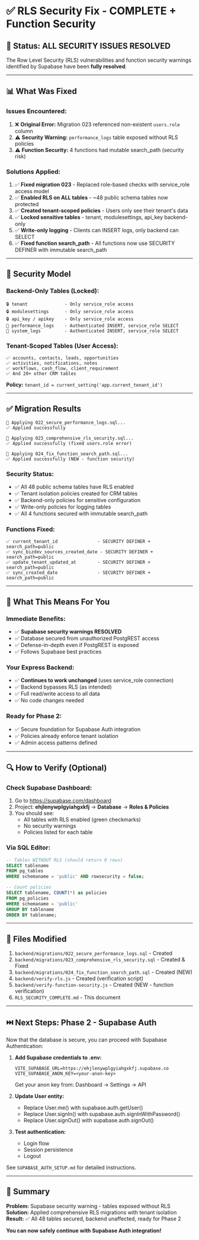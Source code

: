# ✅ RLS Security Fix - COMPLETE + Function Security

## 🎉 Status: ALL SECURITY ISSUES RESOLVED

The Row Level Security (RLS) vulnerabilities and function security warnings identified by Supabase have been **fully resolved**.

---

## 📊 What Was Fixed

### Issues Encountered:
1. ❌ **Original Error:** Migration 023 referenced non-existent `users.role` column
2. ⚠️ **Security Warning:** `performance_logs` table exposed without RLS policies
3. ⚠️ **Function Security:** 4 functions had mutable search_path (security risk)

### Solutions Applied:
1. ✅ **Fixed migration 023** - Replaced role-based checks with service_role access model
2. ✅ **Enabled RLS on ALL tables** - ~48 public schema tables now protected
3. ✅ **Created tenant-scoped policies** - Users only see their tenant's data
4. ✅ **Locked sensitive tables** - tenant, modulesettings, api_key backend-only
5. ✅ **Write-only logging** - Clients can INSERT logs, only backend can SELECT
6. ✅ **Fixed function search_path** - All functions now use SECURITY DEFINER with immutable search_path

---

## 🔐 Security Model

### Backend-Only Tables (Locked):
```
🔒 tenant              - Only service_role access
🔒 modulesettings      - Only service_role access  
🔒 api_key / apikey    - Only service_role access
📝 performance_logs    - Authenticated INSERT, service_role SELECT
📝 system_logs         - Authenticated INSERT, service_role SELECT
```

### Tenant-Scoped Tables (User Access):
```
✅ accounts, contacts, leads, opportunities
✅ activities, notifications, notes
✅ workflows, cash_flow, client_requirement
✅ And 20+ other CRM tables
```

**Policy:** `tenant_id = current_setting('app.current_tenant_id')`

---

## ✅ Migration Results

```
📄 Applying 022_secure_performance_logs.sql...
✅ Applied successfully

📄 Applying 023_comprehensive_rls_security.sql...
✅ Applied successfully (fixed users.role error)

📄 Applying 024_fix_function_search_path.sql...
✅ Applied successfully (NEW - function security)
```

### Security Status:
- ✅ All 48 public schema tables have RLS enabled
- ✅ Tenant isolation policies created for CRM tables
- ✅ Backend-only policies for sensitive configuration
- ✅ Write-only policies for logging tables
- ✅ All 4 functions secured with immutable search_path

### Functions Fixed:
```
✅ current_tenant_id               - SECURITY DEFINER + search_path=public
✅ sync_bizdev_sources_created_date - SECURITY DEFINER + search_path=public
✅ update_tenant_updated_at        - SECURITY DEFINER + search_path=public
✅ sync_created_date               - SECURITY DEFINER + search_path=public
```

---

## 🚀 What This Means For You

### Immediate Benefits:
- ✅ **Supabase security warnings RESOLVED**
- ✅ Database secured from unauthorized PostgREST access
- ✅ Defense-in-depth even if PostgREST is exposed
- ✅ Follows Supabase best practices

### Your Express Backend:
- ✅ **Continues to work unchanged** (uses service_role connection)
- ✅ Backend bypasses RLS (as intended)
- ✅ Full read/write access to all data
- ✅ No code changes needed

### Ready for Phase 2:
- ✅ Secure foundation for Supabase Auth integration
- ✅ Policies already enforce tenant isolation
- ✅ Admin access patterns defined

---

## 🔍 How to Verify (Optional)

### Check Supabase Dashboard:
1. Go to https://supabase.com/dashboard
2. Project: **ehjlenywplgyiahgxkfj** → **Database** → **Roles & Policies**
3. You should see:
   - All tables with RLS enabled (green checkmarks)
   - No security warnings
   - Policies listed for each table

### Via SQL Editor:
```sql
-- Tables WITHOUT RLS (should return 0 rows)
SELECT tablename
FROM pg_tables
WHERE schemaname = 'public' AND rowsecurity = false;

-- Count policies
SELECT tablename, COUNT(*) as policies
FROM pg_policies
WHERE schemaname = 'public'
GROUP BY tablename
ORDER BY tablename;
```

---

## 📝 Files Modified

1. `backend/migrations/022_secure_performance_logs.sql` - Created
2. `backend/migrations/023_comprehensive_rls_security.sql` - Created & Fixed
3. `backend/migrations/024_fix_function_search_path.sql` - Created (NEW)
4. `backend/verify-rls.js` - Created (verification script)
5. `backend/verify-function-security.js` - Created (NEW - function verification)
6. `RLS_SECURITY_COMPLETE.md` - This document

---

## ⏭️ Next Steps: Phase 2 - Supabase Auth

Now that the database is secure, you can proceed with Supabase Authentication:

1. **Add Supabase credentials to .env:**
   ```env
   VITE_SUPABASE_URL=https://ehjlenywplgyiahgxkfj.supabase.co
   VITE_SUPABASE_ANON_KEY=<your-anon-key>
   ```
   Get your anon key from: Dashboard → Settings → API

2. **Update User entity:**
   - Replace User.me() with supabase.auth.getUser()
   - Replace User.signIn() with supabase.auth.signInWithPassword()
   - Replace User.signOut() with supabase.auth.signOut()

3. **Test authentication:**
   - Login flow
   - Session persistence
   - Logout

See `SUPABASE_AUTH_SETUP.md` for detailed instructions.

---

## 🎯 Summary

**Problem:** Supabase security warning - tables exposed without RLS  
**Solution:** Applied comprehensive RLS migrations with tenant isolation  
**Result:** ✅ All 48 tables secured, backend unaffected, ready for Phase 2  

**You can now safely continue with Supabase Auth integration!**
